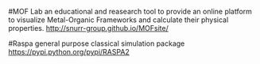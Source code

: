 #MOF Lab
an educational and reasearch tool to provide an online platform to visualize Metal-Organic Frameworks and calculate their physical properties. 
http://snurr-group.github.io/MOFsite/

#Raspa
general purpose classical simulation package
https://pypi.python.org/pypi/RASPA2
